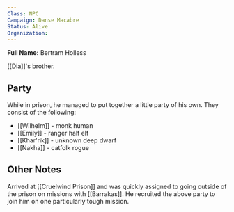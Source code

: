 ```yaml
---
Class: NPC
Campaign: Danse Macabre
Status: Alive
Organization:
---
```

**Full Name:** Bertram Holless

[[Dia]]'s brother.

## Party

While in prison, he managed to put together a little party of his own. They consist of the following:

- [[Wilhelm]] - monk human
- [[Emily]] - ranger half elf
- [[Khar'rik]] - unknown deep dwarf
- [[Nakha]] - catfolk rogue

## Other Notes

Arrived at [[Cruelwind Prison]] and was quickly assigned to going outside of the prison on missions with [[Barrakas]]. He recruited the above party to join him on one particularly tough mission.